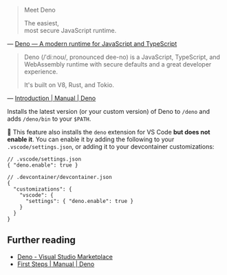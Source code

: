 > Meet Deno
>
> The easiest, \
> most secure JavaScript runtime.

&mdash; [Deno — A modern runtime for JavaScript and TypeScript]

> Deno (/ˈdiːnoʊ/, pronounced dee-no) is a JavaScript, TypeScript, and
> WebAssembly runtime with secure defaults and a great developer experience.
>
> It's built on V8, Rust, and Tokio.

&mdash; [Introduction | Manual | Deno]

Installs the latest version (or your custom version) of Deno to `/deno` and adds
`/deno/bin` to your `$PATH`.

🧩 This feature also installs the `deno` extension for VS Code **but does not
enable it**. You can enable it by adding the following to your
`.vscode/settings.json`, or adding it to your devcontainer customizations:

```jsonc
// .vscode/settings.json
{ "deno.enable": true }
```

```jsonc
// .devcontainer/devcontainer.json
{
  "customizations": {
    "vscode": {
      "settings": { "deno.enable": true }
    }
  }
}
```

## Further reading

- [Deno - Visual Studio Marketplace](https://marketplace.visualstudio.com/items?itemName=denoland.vscode-deno)
- [First Steps | Manual | Deno](https://deno.land/manual/getting_started/first_steps)

<!-- prettier-ignore-start -->
[introduction | manual | deno]: https://deno.land/manual/introduction
[deno — a modern runtime for javascript and typescript]: https://deno.land/
<!-- prettier-ignore-end -->
